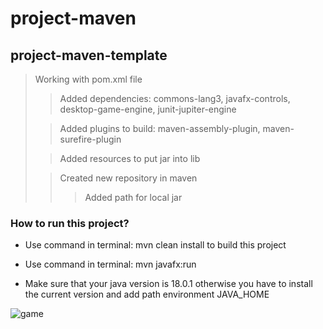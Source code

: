 # project-maven
## project-maven-template

> Working with pom.xml file
>> Added dependencies: commons-lang3, javafx-controls, desktop-game-engine, junit-jupiter-engine
>
>> Added plugins to build: maven-assembly-plugin, maven-surefire-plugin
>
>> Added resources to put jar into lib
>
>>Created new repository in maven
>>>Added path for local jar

### How to run this project?
* Use command in terminal: mvn clean install to build this project
* Use command in terminal: mvn javafx:run

* Make sure that your java version is 18.0.1 otherwise you have to install the current version and add path environment JAVA_HOME

![game](https://downloader.disk.yandex.ru/preview/081a0171824eadcf3c56a46a3679bccd30c13fde63e2c5774b337797358a3c15/631de80c/1DvPHzKVFqiWz8McTbsoPkTlgswoMaf_mS7sO8cIquW_jya6wwFM3PnJjD9kubZiAVGV47PYGPsEn4I047lcUw%3D%3D?uid=0&filename=game.png&disposition=inline&hash=&limit=0&content_type=image%2Fpng&owner_uid=0&tknv=v2&size=2048x2048)
